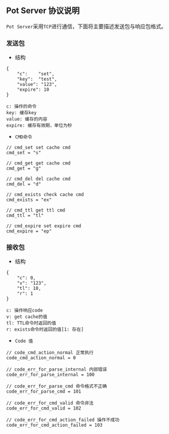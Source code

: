 ## Pot Server 协议说明

`Pot Server`采用`TCP`进行通信，下面将主要描述发送包与响应包格式。

### 发送包

- 结构

```
{
	"c": 	"set",
	"key": 	"test",
	"value": "123",
	"expire": 10
}

c: 操作的命令
key: 缓存key
value: 缓存的内容
expire: 缓存有效期，单位为秒
```

- `CMD命令`

```
// cmd_set set cache cmd
cmd_set = "s"

// cmd_get get cache cmd
cmd_get = "g"

// cmd_del del cache cmd
cmd_del = "d"

// cmd_exists check cache cmd
cmd_exists = "ex"

// cmd_ttl get ttl cmd
cmd_ttl = "tl"

// cmd_expire set expire cmd
cmd_expire = "ep"
```

### 接收包

- 结构

```
{
	"c": 0,
	"v": "123",
	"tl": 10,
	"r": 1
}

c: 操作响应code
v: get cache的值
tl: TTL命令时返回的值
r: exists命令时返回的值[1: 存在]
```

- `Code 值`

```
// code_cmd_action_normal 正常执行
code_cmd_action_normal = 0

// code_err_for_parse_internal 内部错误
code_err_for_parse_internal = 100

// code_err_for_parse_cmd 命令格式不正确
code_err_for_parse_cmd = 101

// code_err_for_cmd_valid 命令非法
code_err_for_cmd_valid = 102

// code_err_for_cmd_action_failed 操作不成功
code_err_for_cmd_action_failed = 103
```